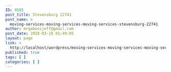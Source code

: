 ```yaml
---
ID: 9585
post_title: Stevensburg 22741
post_name: >
  moving-services-moving-services-moving-services-stevensburg-22741
author: mrgabonijeff@gmail.com
post_date: 2018-03-28 01:49:05
layout: page
link: >
  http://localhost/wordpress/moving-services-moving-services-moving-services-stevensburg-22741/
published: true
tags: [ ]
categories: [ ]
---
```

